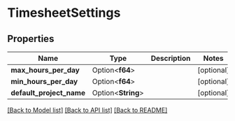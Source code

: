 # TimesheetSettings

## Properties

Name | Type | Description | Notes
------------ | ------------- | ------------- | -------------
**max_hours_per_day** | Option<**f64**> |  | [optional]
**min_hours_per_day** | Option<**f64**> |  | [optional]
**default_project_name** | Option<**String**> |  | [optional]

[[Back to Model list]](../README.md#documentation-for-models) [[Back to API list]](../README.md#documentation-for-api-endpoints) [[Back to README]](../README.md)


